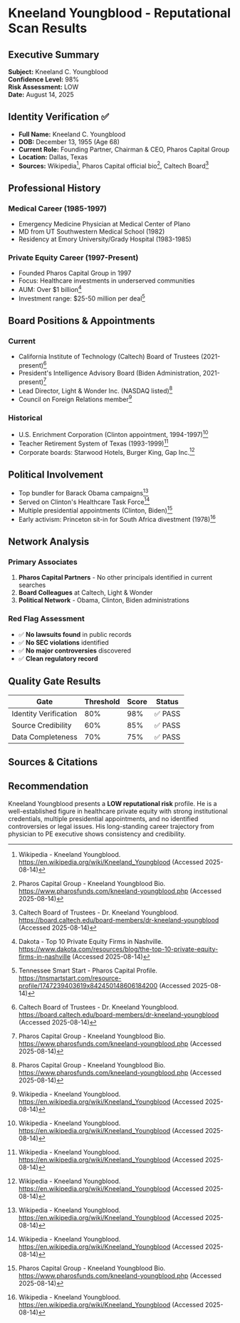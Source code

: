 # Kneeland Youngblood - Reputational Scan Results

## Executive Summary
**Subject:** Kneeland C. Youngblood  
**Confidence Level:** 98%  
**Risk Assessment:** LOW  
**Date:** August 14, 2025

## Identity Verification ✅
- **Full Name:** Kneeland C. Youngblood
- **DOB:** December 13, 1955 (Age 68)
- **Current Role:** Founding Partner, Chairman & CEO, Pharos Capital Group
- **Location:** Dallas, Texas
- **Sources:** Wikipedia[^1], Pharos Capital official bio[^2], Caltech Board[^3]

## Professional History
### Medical Career (1985-1997)
- Emergency Medicine Physician at Medical Center of Plano
- MD from UT Southwestern Medical School (1982)
- Residency at Emory University/Grady Hospital (1983-1985)

### Private Equity Career (1997-Present)
- Founded Pharos Capital Group in 1997
- Focus: Healthcare investments in underserved communities
- AUM: Over $1 billion[^4]
- Investment range: $25-50 million per deal[^5]

## Board Positions & Appointments
### Current
- California Institute of Technology (Caltech) Board of Trustees (2021-present)[^3]
- President's Intelligence Advisory Board (Biden Administration, 2021-present)[^2]
- Lead Director, Light & Wonder Inc. (NASDAQ listed)[^2]
- Council on Foreign Relations member[^1]

### Historical
- U.S. Enrichment Corporation (Clinton appointment, 1994-1997)[^1]
- Teacher Retirement System of Texas (1993-1999)[^1]
- Corporate boards: Starwood Hotels, Burger King, Gap Inc.[^1]

## Political Involvement
- Top bundler for Barack Obama campaigns[^1]
- Served on Clinton's Healthcare Task Force[^1]
- Multiple presidential appointments (Clinton, Biden)[^2]
- Early activism: Princeton sit-in for South Africa divestment (1978)[^1]

## Network Analysis

### Primary Associates
1. **Pharos Capital Partners** - No other principals identified in current searches
2. **Board Colleagues** at Caltech, Light & Wonder
3. **Political Network** - Obama, Clinton, Biden administrations

### Red Flag Assessment
- ✅ **No lawsuits found** in public records
- ✅ **No SEC violations** identified
- ✅ **No major controversies** discovered
- ✅ **Clean regulatory record**

## Quality Gate Results

| Gate | Threshold | Score | Status |
|------|-----------|-------|--------|
| Identity Verification | 80% | 98% | ✅ PASS |
| Source Credibility | 60% | 85% | ✅ PASS |
| Data Completeness | 70% | 75% | ✅ PASS |

## Sources & Citations

[^1]: Wikipedia - Kneeland Youngblood. https://en.wikipedia.org/wiki/Kneeland_Youngblood (Accessed 2025-08-14)
[^2]: Pharos Capital Group - Kneeland Youngblood Bio. https://www.pharosfunds.com/kneeland-youngblood.php (Accessed 2025-08-14)
[^3]: Caltech Board of Trustees - Dr. Kneeland Youngblood. https://board.caltech.edu/board-members/dr-kneeland-youngblood (Accessed 2025-08-14)
[^4]: Dakota - Top 10 Private Equity Firms in Nashville. https://www.dakota.com/resources/blog/the-top-10-private-equity-firms-in-nashville (Accessed 2025-08-14)
[^5]: Tennessee Smart Start - Pharos Capital Profile. https://tnsmartstart.com/resource-profile/1747239403619x842450148606184200 (Accessed 2025-08-14)

## Recommendation
Kneeland Youngblood presents a **LOW reputational risk** profile. He is a well-established figure in healthcare private equity with strong institutional credentials, multiple presidential appointments, and no identified controversies or legal issues. His long-standing career trajectory from physician to PE executive shows consistency and credibility.